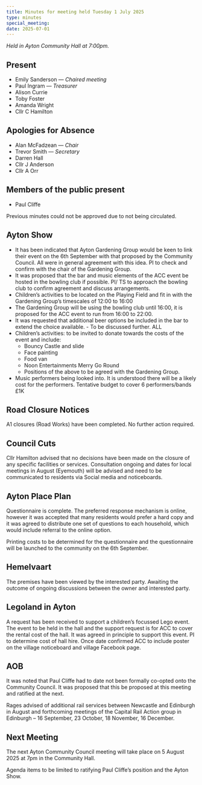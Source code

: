 ```yaml
---
title: Minutes for meeting held Tuesday 1 July 2025
type: minutes
special_meeting:
date: 2025-07-01
---
```


_Held in Ayton Community Hall at 7:00pm._

## Present

- Emily Sanderson — _Chaired meeting_
- Paul Ingram — *Treasurer*
- Alison Currie
- Toby Foster
- Amanda Wright
- Cllr C Hamilton

## Apologies for Absence

- Alan McFadzean — _Chair_
- Trevor Smith — *Secretary*
- Darren Hall
- Cllr J Anderson
- Cllr A Orr

## Members of the public present

- Paul Cliffe

Previous minutes could not be approved due to not being circulated.

## Ayton Show

- It has been indicated that Ayton Gardening Group would be keen to link their event on the 6th September with that proposed by the Community Council. All were in general agreement with this idea. PI to check and confirm with the chair of the Gardening Group.
- It was proposed that the bar and music elements of the ACC event be hosted in the bowling club if possible. PI/ TS to approach the bowling club to confirm agreement and discuss arrangements.
- Children’s activities to be located on the Playing Field and fit in with the Gardening Group’s timescales of 12:00 to 16:00
- The Gardening Group will be using the bowling club until 16:00, it is proposed for the ACC event to run from 16:00 to 22:00.
- It was requested that additional beer options be included in the bar to extend the choice available. - To be discussed further. ALL
- Children’s activities: to be invited to donate towards the costs of the event and include:
  - Bouncy Castle and slide
  - Face painting
  - Food van
  - Noon Entertainments Merry Go Round
  - Positions of the above to be agreed with the Gardening Group.
- Music performers being looked into. It is understood there will be a likely cost for the performers. Tentative budget to cover 6 performers/bands £1K

## Road Closure Notices

A1 closures (Road Works) have been completed. No further action required.

## Council Cuts

Cllr Hamilton advised that no decisions have been made on the closure of any specific facilities or services. Consultation ongoing and dates for local meetings in August (Eyemouth) will be advised and need to be communicated to residents via Social media and noticeboards.

## Ayton Place Plan

Questionnaire is complete. The preferred response mechanism is online, however it was accepted that many residents would prefer a hard copy and it was agreed to distribute one set of questions to each household, which would include referral to the online option.

Printing costs to be determined for the questionnaire and the questionnaire will be launched to the community on the 6th September.

## Hemelvaart

The premises have been viewed by the interested party.
Awaiting the outcome of ongoing discussions between the owner and interested party.

## Legoland in Ayton

A request has been received to support a children’s focussed Lego event. The event to be held in the hall and the support request is for ACC to cover the rental cost of the hall.
It was agreed in principle to support this event. PI to determine cost of hall hire.
Once date confirmed ACC to include poster on the village noticeboard and village Facebook page.

## AOB

It was noted that Paul Cliffe had to date not been formally co-opted onto the Community Council. It was proposed that this be proposed at this meeting and ratified at the next.

Rages advised of additional rail services between Newcastle and Edinburgh in August and forthcoming meetings of the Capital Rail Action group in Edinburgh – 16 September, 23 October, 18 November, 16 December.

## Next Meeting

The next Ayton Community Council meeting will take place on 5 August 2025 at 7pm in the Community Hall.

Agenda items to be limited to ratifying Paul Cliffe’s position and the Ayton Show.
